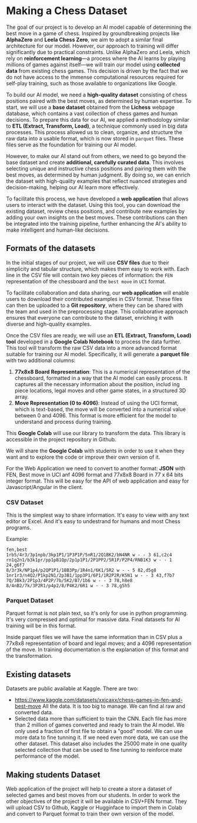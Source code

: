 # Making a Chess Dataset

The goal of our project is to develop an AI model capable of determining the best move in a game of chess. Inspired by groundbreaking projects like **AlphaZero** and **Leela Chess Zero**, we aim to adopt a similar final architecture for our model. However, our approach to training will differ significantly due to practical constraints. Unlike AlphaZero and Leela, which rely on **reinforcement learning**—a process where the AI learns by playing millions of games against itself—we will train our model using **collected data** from existing chess games. This decision is driven by the fact that we do not have access to the immense computational resources required for self-play training, such as those available to organizations like Google.

To build our AI model, we need a **high-quality dataset** consisting of chess positions paired with the best moves, as determined by human expertise. To start, we will use a **base dataset** obtained from the **Lichess** webpage database, which contains a vast collection of chess games and human decisions. To prepare this data for our AI, we applied a methodology similar to **ETL (Extract, Transform, Load)**, a technique commonly used in big data processes. This process allowed us to clean, organize, and structure the raw data into a usable format, which is now stored in `parquet` files. These files serve as the foundation for training our AI model.

However, to make our AI stand out from others, we need to go beyond the base dataset and create **additional, carefully curated data**. This involves selecting unique and instructive chess positions and pairing them with the best moves, as determined by human judgment. By doing so, we can enrich the dataset with high-quality examples that reflect nuanced strategies and decision-making, helping our AI learn more effectively.

To facilitate this process, we have developed a **web application** that allows users to interact with the dataset. Using this tool, you can download the existing dataset, review chess positions, and contribute new examples by adding your own insights on the best moves. These contributions can then be integrated into the training pipeline, further enhancing the AI's ability to make intelligent and human-like decisions.


## Formats of the datasets

In the initial stages of our project, we will use **CSV files** due to their simplicity and tabular structure, which makes them easy to work with. Each line in the CSV file will contain two key pieces of information: the `FEN` representation of the chessboard and the `best move` in `UCI`  format. 

To facilitate collaboration and data sharing, our **web application** will enable users to download their contributed examples in CSV format. These files can then be uploaded to a **Git repository**, where they can be shared with the team and used in the preprocessing stage. This collaborative approach ensures that everyone can contribute to the dataset, enriching it with diverse and high-quality examples.

Once the CSV files are ready, we will use an **ETL (Extract, Transform, Load) tool** developed in a **Google Colab Notebook** to process the data further. This tool will transform the raw CSV data into a more advanced format suitable for training our AI model. Specifically, it will generate a **parquet file** with two additional columns: 

1. **77x8x8 Board Representation**: This is a numerical representation of the chessboard, formatted in a way that the AI model can easily process. It captures all the necessary information about the position, includ
ing piece locations, legal moves and other game states, in a structured 3D array.
2. **Move Representation (0 to 4096)**: Instead of using the UCI format, which is text-based, the move will be converted into a numerical value between 0 and 4096. This format is more efficient for the model to understand and process during training.

This **Google Colab** will use our library to transform the data. This library is accessible in the project repository in Github.

We will share the **Google Colab** with students in order to use it when they want and to explore the code or improve their own version of it. 

For the Web Application we need to convert to another format: **JSON** with FEN, Best move in UCI anf 4096 format and 77x8x8 Board in 77 x 64 bits integer format. This will be easy for the API of web application and easy for Javascript/Angular in the client. 

### CSV Dataset

This is the simplest way to share information. It's easy to view with any text editor or Excel. And it's easy to undestrand for humans and most Chess programs. 

Example:

```csv
fen,best
1rb5/4r3/3p1npb/3kp1P1/1P3P1P/5nR1/2Q1BK2/bN4NR w - - 3 61,c2c4
rn1q2n1/b3k1pr/pp1pB1Qp/2p1p1P1/2P1PP2/5R1P/P2P4/RNB1K3 w - - 1 24,g6f7
8/3r3k/NP1p4/p2QP1P1/1BB3Pp/1R4n1/6K1/5R2 w - - 5 82,d5g8
1nr1r3/n4Q2/P1kp2N1/2p3B1/1pp3P1/6P1/1R2P2R/K5N1 w - - 3 43,f7b7
7Q/3Bk3/2P1p3/4P2P/7b/5K2/B7/1b6 w - - 3 78,h8e8
8/4nB2/7k/3P2R1/p4p2/8/P4K2/6R1 w - - 3 78,g5h5
```

### Parquet Dataset

Parquet format is not plain text, so it's only for use in python programming. It's very compressed and optimal for massive data. Final datasets for AI training will be in this format. 

Inside parquet files we will have the same information than in CSV plus a 77x8x8 representation of board and legal moves; and a 4096 representation of the move. In training documentation is the explanation of this format and the transformation.


## Existing datasets

Datasets are public available at Kaggle. There are two:
* https://www.kaggle.com/datasets/xxjcaxx/chess-games-in-fen-and-best-move  All the data. It is too big to manage. We can find al raw and converted data.
* Selected data more than sufficient to train the CNN. Each file has more than 2 million of games converted and ready to train the AI model. We only used a fraction of first file to obtain a "good" model. We can use more data to fine tunning it. If we need even more data, we can use the other dataset. This dataset also includes the 25000 mate in one quality selected collection that can be used to fine tunning to reinforce mate performance of the model.  

## Making students Dataset

Web application of the project will help to create a store a dataset of selected games and best moves from our students. In order to work the other objectives of the project it will be available in CSV+FEN format. They will upload CSV to Github, Kaggle or Hugginface to import them in Colab and convert to Parquet format to train their own version of the model.

